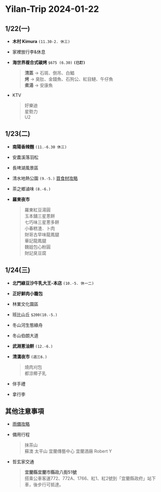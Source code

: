 # Yilan-Trip 2024-01-22

## 1/22(一)
- **木村 Kimura** `(11.30-2. 休三)`

- 家裡放行李&休息

- **海世界複合式碳烤** `$675 (6.30)` **`(已訂)`**
  >**清蒸** -> 石斑、倒吊、白鯧  
  >**烤** -> 臭肚、金錢魚、石狗公、紅目鰱、午仔魚  
  >**煮湯** -> 安康魚  

- KTV 
  > 好樂迪  
  > 星勢力  
  > U2  

## 1/23(二)
- **南陽香辣麵** `(11.-6.30 休三)`

- 安農溪落羽松

- 長埤湖風景區

- 清水地熱公園 `(9.-5.)` [買食材攻略](https://kafkalin.com/cingshuei-geothermal/)

- 茶之鄉滷味 `(8.-6.)`

- **羅東夜市**
  >羅東紅豆湯圓  
  >玉本舖三星蔥餅  
  >七巧味三星蔥多餅  
  >小春糕渣．卜肉  
  >財哥古早味龍鳳腿  
  >華記龍鳳腿  
  >魏姐包心粉圓  
  >財記臭豆腐
  
## 1/24(三)
- **北門綠豆沙牛乳大王-本店** `(10.-5. 休一二)`

- **正好鮮肉小籠包**

- 林業文化園區

- 班比山丘 `$200(10.-5.)`

- 冬山河生態綠舟

- 冬山伯朗大道

- **武淵蔥油餅** `(12.-6.)`

- **清溝夜市** `(週三6.)`
  >燒肉刈包  
  >都涼椰子乳

- 伴手禮

- 拿行李


## 其他注意事項
- [雨備攻略](https://mrbug.tw/rain/)

- 備用行程
  >抹茶山  
  >蘇澳
  >太平山
  >宜蘭傳藝中心
  >宜蘭酒廠
  >Robert Y

- 哲玄家交通
  >**宜蘭縣宜蘭市縣政八街51號**  
  >搭乘公車客運772、772A、1766、紅1、紅2號到「宜蘭縣政府」站下車，後步行可抵達。
